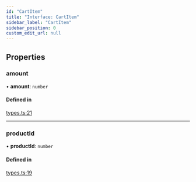 ```yaml
---
id: "CartItem"
title: "Interface: CartItem"
sidebar_label: "CartItem"
sidebar_position: 0
custom_edit_url: null
---
```


## Properties

### amount

• **amount**: `number`

#### Defined in

[types.ts:21](https://github.com/Project-Krypto/ReactPayVault/blob/ca186c4/src/lib/types.ts#L21)

___

### productId

• **productId**: `number`

#### Defined in

[types.ts:19](https://github.com/Project-Krypto/ReactPayVault/blob/ca186c4/src/lib/types.ts#L19)

